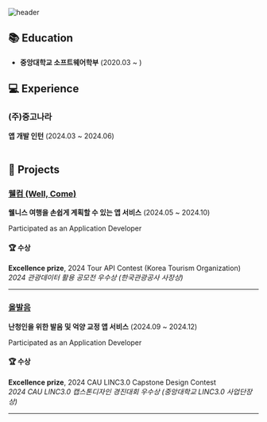 <!--
## Hi there 👋

**jiyuneel/jiyuneel** is a ✨ _special_ ✨ repository because its `README.md` (this file) appears on your GitHub profile.

Here are some ideas to get you started:

- 🔭 I’m currently working on ...
- 🌱 I’m currently learning ...
- 👯 I’m looking to collaborate on ...
- 🤔 I’m looking for help with ...
- 💬 Ask me about ...
- 📫 How to reach me: ...
- 😄 Pronouns: ...
- ⚡ Fun fact: ...
-->

![header](https://capsule-render.vercel.app/api?type=waving&color=auto&height=240&section=header&text=Jiyun%20Lee&fontSize=60&fontAlignY=40&animation=twinkling)

## 📚 Education
* **중앙대학교 소프트웨어학부** (2020.03 ~ )

## 💻 Experience
### **(주)중고나라**
**앱 개발 인턴** (2024.03 ~ 2024.06)  
<br/>

## 📝 Projects
### **[웰컴 (Well, Come)](https://play.google.com/store/apps/details?id=com.dev.wellcome)**
**웰니스 여행을 손쉽게 계획할 수 있는 앱 서비스** (2024.05 ~ 2024.10)

Participated as an Application Developer  

#### 🏆 수상
**Excellence prize**, 2024 Tour API Contest (Korea Tourism Organization)  
*2024 관광데이터 활용 공모전 우수상 (한국관광공사 사장상)*

---

### **[올발음](https://github.com/jiyuneel/Olbareum)**
**난청인을 위한 발음 및 억양 교정 앱 서비스** (2024.09 ~ 2024.12)

Participated as an Application Developer  

#### 🏆 수상
**Excellence prize**, 2024 CAU LINC3.0 Capstone Design Contest  
*2024 CAU LINC3.0 캡스톤디자인 경진대회 우수상 (중앙대학교 LINC3.0 사업단장상)*

---
